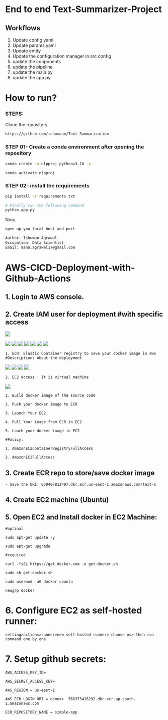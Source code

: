 # End to end Text-Summarizer-Project

## Workflows

1. Update config.yaml
2. Update params.yaml
3. Update entity
4. Update the configuration manager in src config
5. update the conponents
6. update the pipeline
7. update the main.py
8. update the app.py


# How to run?
### STEPS:

Clone the repository

```bash
https://github.com/ishumann/Text-Summarization
```
### STEP 01- Create a conda environment after opening the repository

```bash
conda create -n nlpproj python=3.10 -y
```

```bash
conda activate nlpproj
```


### STEP 02- install the requirements
```bash
pip install -r requirements.txt
```


```bash
# Finally run the following command
python app.py
```

Now,
```bash
open up you local host and port
```


```bash
Author: Ishuman Agrawal
Occupation: Data Scientist
Email: mann.agrawal17@gmail.com

```



# AWS-CICD-Deployment-with-Github-Actions

## 1. Login to AWS console.

## 2. Create IAM user for deployment #with specific access

![](/readme_img/iam.png)


![](/readme_img/access_key.png)
![](/readme_img/access_key_2.png)
![](/readme_img/access_key_3.png)
![](/readme_img/access_key_4.png)
![](/readme_img/set_permissions.png)
![](/readme_img/set_permissions_2.png)
![](/readme_img/set_permissions_3.png)

	
	1. ECR: Elastic Container registry to save your docker image in aws
    #Description: About the deployment
![](/readme_img/ecr.png)
![](/readme_img/ecr2.png)
![](/readme_img/ecr3.png)
![](/readme_img/ecr4.png)

	2. EC2 access : It is virtual machine
![](/readme_img/ec2.png)

	1. Build docker image of the source code

	2. Push your docker image to ECR

	3. Launch Your EC2 

	4. Pull Your image from ECR in EC2

	5. Lauch your docker image in EC2

	#Policy:

	1. AmazonEC2ContainerRegistryFullAccess

	2. AmazonEC2FullAccess




## 3. Create ECR repo to store/save docker image
    - Save the URI: 050407812497.dkr.ecr.us-east-1.amazonaws.com/text-s

	
## 4. Create EC2 machine (Ubuntu) 


## 5. Open EC2 and Install docker in EC2 Machine:
	
	
	#optinal

	sudo apt-get update -y

	sudo apt-get upgrade
	
	#required

	curl -fsSL https://get.docker.com -o get-docker.sh

	sudo sh get-docker.sh

	sudo usermod -aG docker ubuntu

	newgrp docker
	
# 6. Configure EC2 as self-hosted runner:
    setting>actions>runner>new self hosted runner> choose os> then run command one by one


# 7. Setup github secrets:

    AWS_ACCESS_KEY_ID=

    AWS_SECRET_ACCESS_KEY=

    AWS_REGION = us-east-1

    AWS_ECR_LOGIN_URI = demo>>  566373416292.dkr.ecr.ap-south-1.amazonaws.com

    ECR_REPOSITORY_NAME = simple-app